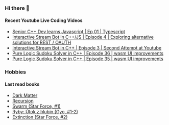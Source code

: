 ### Hi there 👋

#### Recent Youtube Live Coding Videos

<!-- YOUTUBE_LIVE:START -->
- [Senior C++ Dev learns Javascript | Ep 01 | Typescript](https://www.youtube.com/watch?v=okP18N7dBJE)
- [Interactive Stream Bot in C++/JS | Episode 4 | Exploring alternative solutions for REST / OAUTH](https://www.youtube.com/watch?v=57uAjF1FDeE)
- [Interactive Stream Bot in C++ | Episode 3 | Second Attempt at Youtube](https://www.youtube.com/watch?v=Y6mWE8CQuG8)
- [Pure Logic Sudoku Solver in C++ | Episode 36 | wasm UI improvements](https://www.youtube.com/watch?v=ftmvQJjOoTU)
- [Pure Logic Sudoku Solver in C++ | Episode 35 | wasm UI improvements](https://www.youtube.com/watch?v=exqbUQYD0Sk)
<!-- YOUTUBE_LIVE:END -->

### Hobbies

#### Last read books

<!-- GOODREADS:START -->
- [Dark Matter](https://www.goodreads.com/review/show/3237396196?utm_medium=api&utm_source=rss)
- [Recursion](https://www.goodreads.com/review/show/3199564428?utm_medium=api&utm_source=rss)
- [Swarm (Star Force, #1)](https://www.goodreads.com/review/show/3276393283?utm_medium=api&utm_source=rss)
- [Ryby: Útok z hlubin (Gyo, #1-2)](https://www.goodreads.com/review/show/3329650629?utm_medium=api&utm_source=rss)
- [Extinction (Star Force, #2)](https://www.goodreads.com/review/show/3476396438?utm_medium=api&utm_source=rss)
<!-- GOODREADS:END -->

<!--
![My Github stats](https://github-readme-stats.vercel.app/api?username=HappyCerberus&show_icons=true)


![Top Langs](https://github-readme-stats.vercel.app/api/top-langs/?username=HappyCerberus&layout=compact)
-->
<!--
**HappyCerberus/HappyCerberus** is a ✨ _special_ ✨ repository because its `README.md` (this file) appears on your GitHub profile.

Here are some ideas to get you started:

- 🔭 I’m currently working on ...
- 🌱 I’m currently learning ...
- 👯 I’m looking to collaborate on ...
- 🤔 I’m looking for help with ...
- 💬 Ask me about ...
- 📫 How to reach me: ...
- 😄 Pronouns: ...
- ⚡ Fun fact: ...
-->

